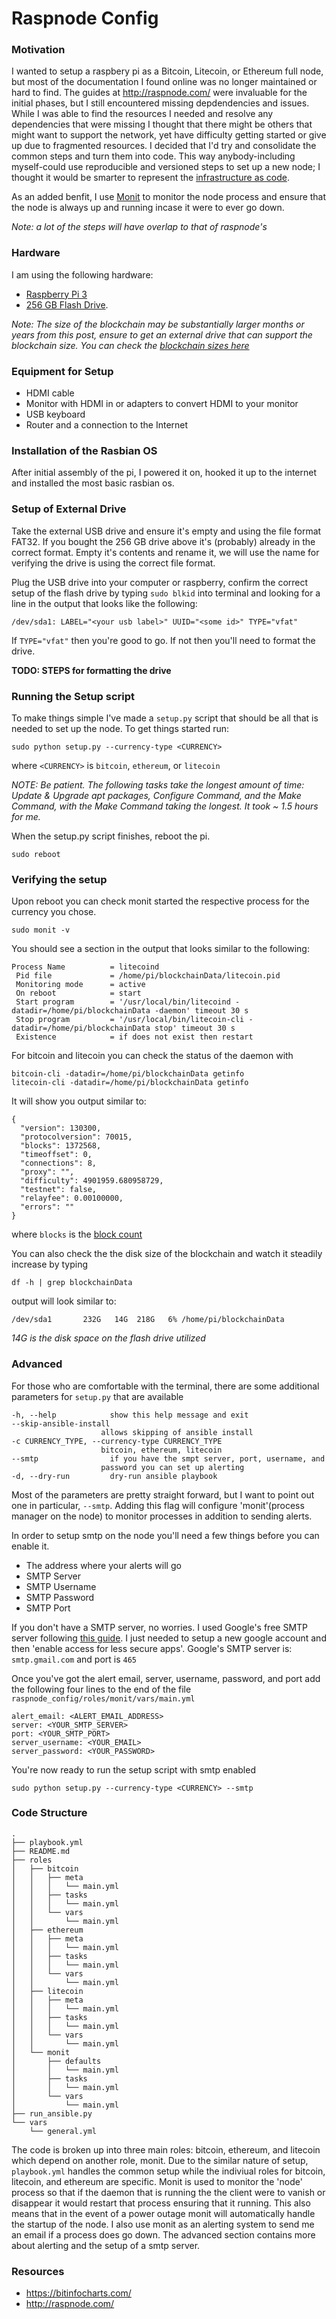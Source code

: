 # Raspnode Config

### Motivation
I wanted to setup a raspbery pi as a Bitcoin, Litecoin, or Ethereum full node, but most of the documentation I found online was no longer maintained or hard to find. The guides at http://raspnode.com/ were invaluable for the initial phases, but I still encountered missing depdendencies and issues. While I was able to find the resources I needed and resolve any dependencies that were missing I thought that there might be others that might want to support the network, yet have difficulty getting started or give up due to fragmented resources. I decided that I'd try and consolidate the common steps and turn them into code. This way anybody-including myself-could use reproducible and versioned steps to set up a new node; I thought it would be smarter to represent the [infrastructure as code](https://en.wikipedia.org/wiki/Infrastructure_as_Code). 

As an added benfit, I use [Monit](https://mmonit.com/monit/) to monitor the node process and ensure that the node is always up and running incase it were to ever go down.

_Note: a lot of the steps will have overlap to that of raspnode's_

### Hardware
I am using the following hardware:

- [Raspberry Pi 3](https://www.amazon.com/CanaKit-Raspberry-Complete-Starter-Kit/dp/B01C6Q2GSY/ref=sr_1_2?ie=UTF8&qid=1518376095&sr=8-2&keywords=canakit)
- [256 GB Flash Drive](https://www.amazon.com/SanDisk-Cruzer-Glide-3-0-256GB/dp/B01JHLJBO8/ref=sr_1_3?s=electronics&ie=UTF8&qid=1518376171&sr=1-3&keywords=256+flash+drive). 

_Note: The size of the blockchain may be substantially larger months or years from this post, ensure to get an external drive that can support the blockchain size. You can check the [blockchain sizes here](https://bitinfocharts.com/)_

### Equipment for Setup
- HDMI cable
- Monitor with HDMI in or adapters to convert HDMI to your monitor
- USB keyboard
- Router and a connection to the Internet

### Installation of the Rasbian OS
After initial assembly of the pi, I powered it on, hooked it up to the internet and installed the most basic rasbian os.

### Setup of External Drive
Take the external USB drive and ensure it's empty and using the file format FAT32. If you bought the 256 GB drive above it's (probably) already in the correct format. Empty it's contents and rename it, we will use the name for verifying the drive is using the correct file format.

Plug the USB  drive into your computer or raspberry, confirm the correct setup of the flash drive by typing `sudo blkid` into terminal and looking for a line in the output that looks like the following:

`/dev/sda1: LABEL="<your usb label>" UUID="<some id>" TYPE="vfat"`

If `TYPE="vfat"` then you're good to go. If not then you'll need to format the drive. 

__TODO: STEPS for formatting the drive__

### Running the Setup script
To make things simple I've made a `setup.py` script that should be all that is needed to set up the node.
To get things started run:

`sudo python setup.py --currency-type <CURRENCY>`

where `<CURRENCY>` is `bitcoin`, `ethereum`, or `litecoin`
    
_NOTE: Be patient. The following tasks take the longest amount of time: Update & Upgrade apt packages, Configure Command, and the Make Command, with the Make Command taking the longest. It took ~ 1.5 hours for me._   

When the setup.py script finishes, reboot the pi.

`sudo reboot`

### Verifying the setup

Upon reboot you can check monit started the respective process for the currency you chose.

`sudo monit -v`

You should see a section in the output that looks similar to the following:
```
Process Name          = litecoind
 Pid file             = /home/pi/blockchainData/litecoin.pid
 Monitoring mode      = active
 On reboot            = start
 Start program        = '/usr/local/bin/litecoind -datadir=/home/pi/blockchainData -daemon' timeout 30 s
 Stop program         = '/usr/local/bin/litecoin-cli -datadir=/home/pi/blockchainData stop' timeout 30 s
 Existence            = if does not exist then restart
```

For bitcoin and litecoin you can check the status of the daemon with

```
bitcoin-cli -datadir=/home/pi/blockchainData getinfo
litecoin-cli -datadir=/home/pi/blockchainData getinfo
```
It will show you output similar to:
```
{
  "version": 130300,
  "protocolversion": 70015,
  "blocks": 1372568,
  "timeoffset": 0,
  "connections": 8,
  "proxy": "",
  "difficulty": 4901959.680958729,
  "testnet": false,
  "relayfee": 0.00100000,
  "errors": ""
}
```
where `blocks` is the [block count](https://bitinfocharts.com/)

You can also check the the disk size of the blockchain and watch it steadily increase by typing
```
df -h | grep blockchainData
```
output will look similar to:
```
/dev/sda1       232G   14G  218G   6% /home/pi/blockchainData
```
_14G is the disk space on the flash drive utilized_

### Advanced
For those who are comfortable with the terminal, there are some additional parameters for `setup.py` that are available
```
-h, --help            show this help message and exit
--skip-ansible-install
                    allows skipping of ansible install
-c CURRENCY_TYPE, --currency-type CURRENCY_TYPE
                    bitcoin, ethereum, litecoin
--smtp                if you have the smpt server, port, username, and
                    password you can set up alerting
-d, --dry-run         dry-run ansible playbook
```

Most of the parameters are pretty straight forward, but I want to point out one in particular, `--smtp`. Adding this flag will configure 'monit'(process manager on the node) to monitor processes in addition to sending alerts.

In order to setup smtp on the node you'll need a few things before you can enable it.
- The address where your alerts will go
- SMTP Server
- SMTP Username
- SMTP Password
- SMTP Port

If you don't have a SMTP server, no worries. I used Google's free SMTP server following [this guide](https://www.hostinger.com/tutorials/how-to-use-free-google-smtp-server). I just needed to setup a new google account and then 'enable access for less secure apps'. Google's SMTP server is: `smtp.gmail.com` and port is `465`

Once you've got the alert email, server, username, password, and port add the following four lines to the end of the file `raspnode_config/roles/monit/vars/main.yml` 
```
alert_email: <ALERT_EMAIL_ADDRESS>
server: <YOUR_SMTP_SERVER>
port: <YOUR_SMTP_PORT>
server_username: <YOUR_EMAIL>
server_password: <YOUR_PASSWORD>
```

You're now ready to run the setup script with smtp enabled

`sudo python setup.py --currency-type <CURRENCY> --smtp`

### Code Structure
```
.
├── playbook.yml
├── README.md
├── roles
│   ├── bitcoin
│   │   ├── meta
│   │   │   └── main.yml
│   │   ├── tasks
│   │   │   └── main.yml
│   │   └── vars
│   │       └── main.yml
│   ├── ethereum
│   │   ├── meta
│   │   │   └── main.yml
│   │   ├── tasks
│   │   │   └── main.yml
│   │   └── vars
│   │       └── main.yml
│   ├── litecoin
│   │   ├── meta
│   │   │   └── main.yml
│   │   ├── tasks
│   │   │   └── main.yml
│   │   └── vars
│   │       └── main.yml
│   └── monit
│       ├── defaults
│       │   └── main.yml
│       ├── tasks
│       │   └── main.yml
│       └── vars
│           └── main.yml
├── run_ansible.py
└── vars
    └── general.yml
```

The code is broken up into three main roles: bitcoin, ethereum, and litecoin which depend on another role, monit.
Due to the similar nature of setup, `playbook.yml` handles the common setup while the indiviual roles for bitcoin, litecoin, and ethereum are specific. Monit is used to monitor the 'node' process so that if the daemon that is running the the client were to vanish or disappear it would restart that process ensuring that it running. This also means that in the event of a power outage monit will automatically handle the startup of the node. I also use monit as an alerting system to send me an email if a process does go down. The advanced section contains more about alerting and the setup of a smtp server.

### Resources
- https://bitinfocharts.com/
- http://raspnode.com/
